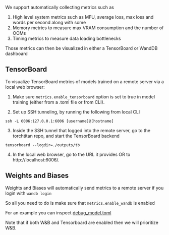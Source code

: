 We support automatically collecting metrics such as
1. High level system metrics such as MFU, average loss, max loss and words per second along with some
2. Memory metrics to measure max VRAM consumption and the number of OOMs
3. Timing metrics to measure data loading bottlenecks

Those metrics can then be visualized in either a TensorBoard or WandDB dashboard

## TensorBoard

To visualize TensorBoard metrics of models trained on a remote server via a local web browser:

1. Make sure `metrics.enable_tensorboard` option is set to true in model training (either from a .toml file or from CLI).

2. Set up SSH tunneling, by running the following from local CLI
```
ssh -L 6006:127.0.0.1:6006 [username]@[hostname]
```

3. Inside the SSH tunnel that logged into the remote server, go to the torchtitan repo, and start the TensorBoard backend
```
tensorboard --logdir=./outputs/tb
```

4. In the local web browser, go to the URL it provides OR to http://localhost:6006/.

## Weights and Biases

Weights and Biases will automatically send metrics to a remote server if you login with `wandb login`

So all you need to do is make sure that `metrics.enable_wandb` is enabled

For an example you can inspect [debug_model.toml](../train_configs/debug_model.toml)

Note that if both W&B and Tensorboard are enabled then we will prioritize W&B.
